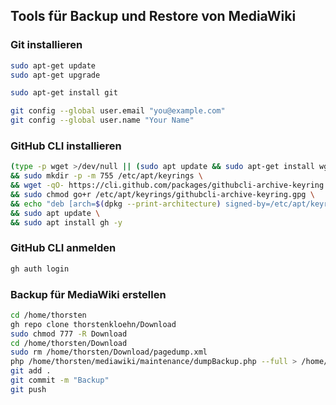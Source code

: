 ## Tools für Backup und Restore von MediaWiki
### Git installieren
```bash
sudo apt-get update 
sudo apt-get upgrade

sudo apt-get install git

git config --global user.email "you@example.com"
git config --global user.name "Your Name"
```

### GitHub CLI installieren
```bash
(type -p wget >/dev/null || (sudo apt update && sudo apt-get install wget -y)) \
&& sudo mkdir -p -m 755 /etc/apt/keyrings \
&& wget -qO- https://cli.github.com/packages/githubcli-archive-keyring.gpg | sudo tee /etc/apt/keyrings/githubcli-archive-keyring.gpg > /dev/null \
&& sudo chmod go+r /etc/apt/keyrings/githubcli-archive-keyring.gpg \
&& echo "deb [arch=$(dpkg --print-architecture) signed-by=/etc/apt/keyrings/githubcli-archive-keyring.gpg] https://cli.github.com/packages stable main" | sudo tee /etc/apt/sources.list.d/github-cli.list > /dev/null \
&& sudo apt update \
&& sudo apt install gh -y
```

### GitHub CLI anmelden
```bash
gh auth login

```

### Backup für MediaWiki erstellen
```bash
cd /home/thorsten
gh repo clone thorstenkloehn/Download
sudo chmod 777 -R Download
cd /home/thorsten/Download
sudo rm /home/thorsten/Download/pagedump.xml
php /home/thorsten/mediawiki/maintenance/dumpBackup.php --full > /home/thorsten/Download/pagedump.xml
git add .
git commit -m "Backup"
git push
```


